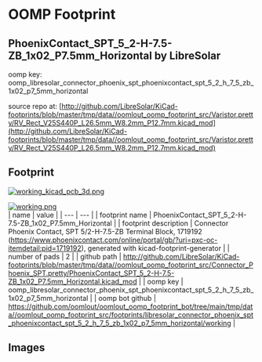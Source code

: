 # OOMP Footprint  
## PhoenixContact_SPT_5_2-H-7.5-ZB_1x02_P7.5mm_Horizontal  by LibreSolar  
  
oomp key: oomp_libresolar_connector_phoenix_spt_phoenixcontact_spt_5_2_h_7_5_zb_1x02_p7_5mm_horizontal  
  
source repo at: [http://github.com/LibreSolar/KiCad-footprints/blob/master/tmp/data//oomlout_oomp_footprint_src/Varistor.pretty/RV_Rect_V25S440P_L26.5mm_W8.2mm_P12.7mm.kicad_mod](http://github.com/LibreSolar/KiCad-footprints/blob/master/tmp/data//oomlout_oomp_footprint_src/Varistor.pretty/RV_Rect_V25S440P_L26.5mm_W8.2mm_P12.7mm.kicad_mod)  
## Footprint  
  
[![working_kicad_pcb_3d.png](working_kicad_pcb_3d_600.png)](working_kicad_pcb_3d.png)  
  
[![working.png](working_600.png)](working.png)  
| name | value | 
| --- | --- | 
| footprint name | PhoenixContact_SPT_5_2-H-7.5-ZB_1x02_P7.5mm_Horizontal | 
| footprint description | Connector Phoenix Contact, SPT 5/2-H-7.5-ZB Terminal Block, 1719192 (https://www.phoenixcontact.com/online/portal/gb/?uri=pxc-oc-itemdetail:pid=1719192), generated with kicad-footprint-generator | 
| number of pads | 2 | 
| github path | http://github.com/LibreSolar/KiCad-footprints/blob/master/tmp/data//oomlout_oomp_footprint_src/Connector_Phoenix_SPT.pretty/PhoenixContact_SPT_5_2-H-7.5-ZB_1x02_P7.5mm_Horizontal.kicad_mod | 
| oomp key | oomp_libresolar_connector_phoenix_spt_phoenixcontact_spt_5_2_h_7_5_zb_1x02_p7_5mm_horizontal | 
| oomp bot github | https://github.com/oomlout/oomlout_oomp_footprint_bot/tree/main/tmp/data//oomlout_oomp_footprint_src/footprints/libresolar_connector_phoenix_spt_phoenixcontact_spt_5_2_h_7_5_zb_1x02_p7_5mm_horizontal/working | 
## Images  
